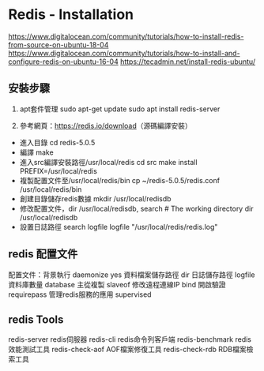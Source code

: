 # Redis - Installation

<https://www.digitalocean.com/community/tutorials/how-to-install-redis-from-source-on-ubuntu-18-04>
<https://www.digitalocean.com/community/tutorials/how-to-install-and-configure-redis-on-ubuntu-16-04>
<https://tecadmin.net/install-redis-ubuntu/>

## 安裝步驟

1. apt套件管理
sudo apt-get update
sudo apt install redis-server

2. 參考網頁：<https://redis.io/download>（源碼編譯安裝）

- 進入目錄
cd redis-5.0.5
- 編譯
make
- 進入src編譯安裝路徑/usr/local/redis
cd src
make install PREFIX=/usr/local/redis
- 複製配置文件至/usr/local/redis/bin
cp ~/redis-5.0.5/redis.conf /usr/local/redis/bin
- 創建目錄儲存redis數據
mkdir /usr/local/redisdb
- 修改配置文件，dir /usr/local/redisdb, search # The working directory
dir /usr/local/redisdb
- 設置日誌路徑 search logfile
logfile "/usr/local/redis/redis.log"

## redis 配置文件

配置文件：背景執行
daemonize yes
資料檔案儲存路徑
dir
日誌儲存路徑
logfile
資料庫數量
database
主從複製
slaveof
修改遠程連線IP
bind
開啟驗證
requirepass
管理redis服務的應用
supervised

## redis Tools

redis-server redis伺服器
redis-cli redis命令列客戶端
redis-benchmark redis效能測試工具
redis-check-aof AOF檔案修復工具
redis-check-rdb RDB檔案檢索工具
